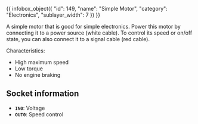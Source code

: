 {{ infobox_object({
	"id": 149,
	"name": "Simple Motor",
	"category": "Electronics",
	"sublayer_width": 7
}) }}

A simple motor that is good for simple electronics. Power this motor by connecting it to a power source (white cable). To control its speed or on/off state, you can also connect it to a signal cable (red cable).

Characteristics:
* High maximum speed
* Low torque
* No engine braking

## Socket information
- **`IN0`**: Voltage
- **`OUT0`**: Speed control
